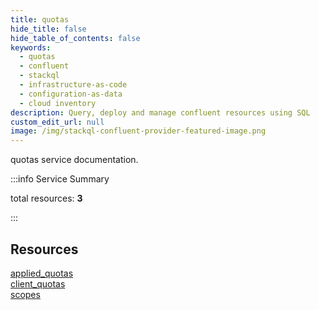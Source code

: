 ```yaml
---
title: quotas
hide_title: false
hide_table_of_contents: false
keywords:
  - quotas
  - confluent
  - stackql
  - infrastructure-as-code
  - configuration-as-data
  - cloud inventory
description: Query, deploy and manage confluent resources using SQL
custom_edit_url: null
image: /img/stackql-confluent-provider-featured-image.png
---
```


quotas service documentation.

:::info Service Summary

<div class="row">
<div class="providerDocColumn">
<span>total resources:&nbsp;<b>3</b></span><br />
</div>
</div>

:::

## Resources
<div class="row">
<div class="providerDocColumn">
<a href="/services/quotas/applied_quotas/">applied_quotas</a><br />
<a href="/services/quotas/client_quotas/">client_quotas</a>
</div>
<div class="providerDocColumn">
<a href="/services/quotas/scopes/">scopes</a>
</div>
</div>